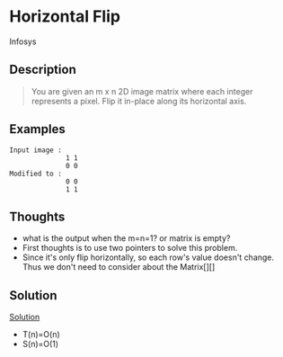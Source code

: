 # Horizontal Flip
Infosys

## Description
> You are given an m x n 2D image matrix where each integer represents a pixel. Flip it in-place along its horizontal axis.

## Examples
```
Input image :
              1 1
              0 0
Modified to :
              0 0
              1 1

```

## Thoughts
* what is the output when the m=n=1? or matrix is empty?
* First thoughts is to use two pointers to solve this problem.
* Since it's only flip horizontally, so each row's value doesn't change. Thus we don't need to consider about the Matrix[][]

## Solution
[Solution](https://github.com/VanessaTang95/Algorithm/blob/master/FireCode.io/Solution/HorizontalFlip.java)
- T(n)=O(n)
- S(n)=O(1)
